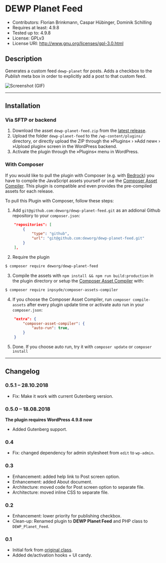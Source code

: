 # DEWP Planet Feed #
* Contributors:      Florian Brinkmann, Caspar Hübinger, Dominik Schilling
* Requires at least: 4.9.8
* Tested up to:      4.9.8
* License:           GPLv3
* License URI:       http://www.gnu.org/licenses/gpl-3.0.html

## Description
Generates a custom feed `dewp-planet` for posts. Adds a checkbox to the _Publish_ meta box in order to explicitly add a post to that custom feed.

![Screenshot (GIF)](https://github.com/deworg/dewp-planet-feed/blob/master/screenshot.gif?raw=true)

---

## Installation
### Via SFTP or backend
1. Download the asset `dewp-planet-feed.zip` from the [latest release](https://github.com/deworg/dewp-planet-feed/releases/latest).
1. Upload the folder `dewp-planet-feed` to the `/wp-content/plugins/` directory, or directly upload the ZIP through the »Plugins« › »Add new« › »Upload plugin« screen in the WordPress backend.
1. Activate the plugin through the »Plugins« menu in WordPress.

### With Composer
If you would like to pull the plugin with Composer (e.g. with [Bedrock](https://roots.io/bedrock/)) you have to compile the JavaScript assets yourself or use the [Composer Asset Compiler](https://github.com/inpsyde/composer-asset-compiler). This plugin is compatible and even provides the pre-compiled assets for each release.

To pull this Plugin with Composer, follow these steps:

1. Add `git@github.com:deworg/dewp-planet-feed.git` as an addional Github repository to your `composer.json`:
```json
    "repositories": [
        {
            "type": "github",
            "url": "git@github.com:deworg/dewp-planet-feed.git"
        }
    ],
```
2. Require the plugin
```bash
$ composer require deworg/dewp-planet-feed
```
3. Compile the assets with `npm install && npm run build:production` in the plugin directory or setup the [Composer Asset Compiler](https://github.com/inpsyde/composer-asset-compiler) with:
```bash
$ composer require inpsyde/composer-assets-compiler
```
4. If you choose the Composer Asset Compiler, run `composer compile-assets` after every plugin update time or activate auto run in your `composer.json`:
```json
    "extra": {
        "composer-asset-compiler": {
            "auto-run": true,
        }
    }
```
5. Done. If you choose auto run, try it with `composer update` or `composer install`

---

## Changelog

### 0.5.1 – 28.10.2018

* Fix: Make it work with current Gutenberg version.

### 0.5.0 – 18.08.2018

**The plugin requires WordPress 4.9.8 now**

* Added Gutenberg support.

### 0.4
* Fix: changed dependency for admin stylesheet from `edit` to `wp-admin`.

### 0.3
* Enhancement: added help link to Post screen option.
* Enhancement: added About document.
* Architecture: moved code for Post screen option to separate file.
* Architecture: moved inline CSS to separate file.

### 0.2
* Enhancement: lower priority for publishing checkbox.
* Clean-up: Renamed plugin to __DEWP Planet Feed__ and PHP class to `DEWP_Planet_Feed`.

### 0.1
* Initial fork from [original class](https://github.com/ocean90/wpgrafie-theme/blob/master/classes/class-ds-wpgrafie-wp-planet-feed.php).
* Added de/activation hooks + UI candy.

